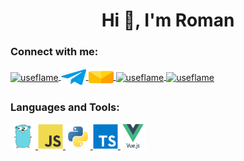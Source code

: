 <h1 align="center">Hi 👋, I'm Roman</h1>
<h3 align="left">Connect with me:</h3>
<p align="left">
  <a href="https://linkedin.com/in/useflame" target="blank">
   <img align="center" src="https://raw.githubusercontent.com/rahuldkjain/github-profile-readme-generator/master/src/images/icons/Social/linked-in-alt.svg" alt="useflame" height="30" width="40" />
   </a>
  <a href="https://t.me/useflame" target="blank">
    <img align="center" src="https://raw.githubusercontent.com/useflame/useflame/master/icons/telegram.svg" alt="useflame" height="30" width="40" />
  </a>
  <a href="mailto:useflame@gmail.com" target="blank">
    <img align="center" src="https://raw.githubusercontent.com/useflame/useflame/master/icons/mail.svg" alt="useflame" height="30" width="40" />
  </a>
  <a href="https://stackoverflow.com/users/useflame" target="blank">
  <img align="center" src="https://raw.githubusercontent.com/rahuldkjain/github-profile-readme-generator/master/src/images/icons/Social/stack-overflow.svg" alt="useflame" height="30" width="40" />
  </a>
  <a href="https://www.leetcode.com/useflame" target="blank">
  <img align="center" src="https://raw.githubusercontent.com/rahuldkjain/github-profile-readme-generator/master/src/images/icons/Social/leet-code.svg" alt="useflame" height="30" width="40" /></a>

</p>

<h3 align="left">Languages and Tools:</h3>
<p align="left">
  <a href="https://golang.org" target="_blank" rel="noreferrer">
   <img src="https://raw.githubusercontent.com/devicons/devicon/master/icons/go/go-original.svg" alt="go" width="40" height="40"/>
  </a>
  <a href="https://developer.mozilla.org/en-US/docs/Web/JavaScript" target="_blank" rel="noreferrer">
   <img src="https://raw.githubusercontent.com/devicons/devicon/master/icons/javascript/javascript-original.svg" alt="javascript" width="40" height="40"/>   </a>
  <a href="https://www.python.org" target="_blank" rel="noreferrer">
    <img src="https://raw.githubusercontent.com/devicons/devicon/master/icons/python/python-original.svg" alt="python" width="40" height="40"/>
  </a>
  <a href="https://www.typescriptlang.org/" target="_blank" rel="noreferrer">
    <img src="https://raw.githubusercontent.com/devicons/devicon/master/icons/typescript/typescript-original.svg" alt="typescript" width="40" height="40"/>   </a>
  <a href="https://vuejs.org/" target="_blank" rel="noreferrer">
    <img src="https://raw.githubusercontent.com/devicons/devicon/master/icons/vuejs/vuejs-original-wordmark.svg" alt="vuejs" width="40" height="40"/>
  </a>
</p>

